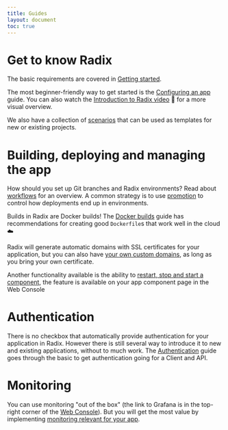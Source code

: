 ```yaml
---
title: Guides
layout: document
toc: true
---
```


# Get to know Radix

The basic requirements are covered in [Getting started](guides/getting-started/).

The most beginner-friendly way to get started is the [Configuring an app](guides/configure-an-app/) guide. You can also watch the [Introduction to Radix video](https://statoilsrm.sharepoint.com/portals/hub/_layouts/15/PointPublishing.aspx?app=video&p=p&chid=653b6223-6ef5-4e5b-8388-ca8c77da4c7a&vid=3a64412f-0227-489d-9fda-f5f9845aacae) 🎥 for a more visual overview.

We also have a collection of [scenarios](guides/scenarios/) that can be used as templates for new or existing projects.

# Building, deploying and managing the app

How should you set up Git branches and Radix environments? Read about [workflows](guides/workflows/) for an overview. A common strategy is to use [promotion](guides/deployment-promotion) to control how deployments end up in environments.

Builds in Radix are Docker builds! The [Docker builds](guides/docker/) guide has recommendations for creating good `Dockerfile`s that work well in the cloud ☁️

Radix will generate automatic domains with SSL certificates for your application, but you can also have [your own custom domains](guides/external-alias), as long as you bring your own certificate.

Another functionality available is the ability to [restart, stop and start a component](guides/component-start-stop-restart/), the feature is available on your app component page in the Web Console

# Authentication

There is no checkbox that automatically provide authentication for your application in Radix. However there is still several way to introduce it to new and existing applications, without to much work. The [Authentication](./guides/authentication/index.md) guide goes through the basic to get authentication going for a Client and API. 

# Monitoring

You can use monitoring "out of the box" (the link to Grafana is in the top-right corner of the [Web Console](https://console.radix.equinor.com)). But you will get the most value by implementing [monitoring relevant for your app](guides/monitoring).
